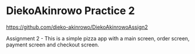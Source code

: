 # DiekoAkinrowo Practice 2
https://github.com/dieko-akinrowo/DiekoAkinrowoAssign2

Assignment 2 - This is a simple pizza app with a main screen, order screen, payment screen and checkout screen.
